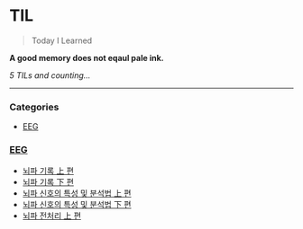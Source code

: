 # TIL
> Today I Learned

**A good memory does not eqaul pale ink.**


_5 TILs and counting..._

---

### Categories

- [EEG](#EEG)

### [EEG](#EEG)
- [뇌파 기록 上 편](EEG/뇌파_기록_상편.md)
- [뇌파 기록 下 편](EEG/뇌파_기록_하편.md)
- [뇌파 신호의 특성 및 분석법 上 편](EEG/뇌파_신호_특성_및_분석법_상편.md)
- [뇌파 신호의 특성 및 분석법 下 편](EEG/뇌파_신호_특성_및_분석법_하편.md)
- [뇌파 전처리 上 편](EEG/뇌파_전처리_상편.md)


